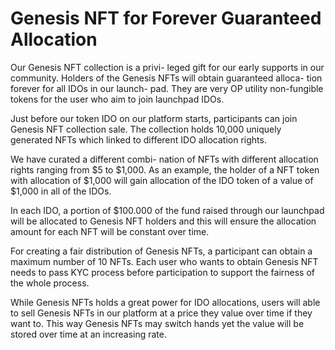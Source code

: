 # Genesis NFT for Forever Guaranteed Allocation

Our Genesis NFT collection is a privi- leged gift for our early supports in our community. Holders of the Genesis NFTs will obtain guaranteed alloca- tion forever for all IDOs in our launch- pad. They are very OP utility non-fungible tokens for the user who aim to join launchpad IDOs.

Just before our token IDO on our platform starts, participants can join Genesis NFT collection sale. The collection holds 10,000 uniquely generated NFTs which linked to different IDO allocation rights.

We have curated a different combi- nation of NFTs with different allocation rights ranging from $5 to $1,000. As an example, the holder of a NFT token with allocation of $1,000 will gain allocation of the IDO token of a value of $1,000 in all of the IDOs.

In each IDO, a portion of $100.000 of the fund raised through our launchpad will be allocated to Genesis NFT holders and this will ensure the allocation amount for each NFT will be constant over time.

For creating a fair distribution of Genesis NFTs, a participant can obtain a maximum number of 10 NFTs. Each user who wants to obtain Genesis NFT needs to pass KYC process before participation to support the fairness of the whole process.

While Genesis NFTs holds a great power for IDO allocations, users will able to sell Genesis NFTs in our platform at a price they value over time if they want to. This way Genesis NFTs may switch hands yet the value will be stored over time at an increasing rate.

